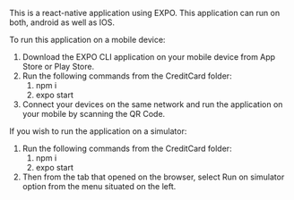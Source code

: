 This is a react-native application using EXPO.
This application can run on both, android as well as IOS.

To run this application on a mobile device:

1. Download the EXPO CLI application on your mobile device from App Store or Play Store.
2. Run the following commands from the CreditCard folder:
   1) npm i
   2) expo start
3. Connect your devices on the same network and run the application on your mobile by scanning the QR Code.

If you wish to run the application on a simulator:

1. Run the following commands from the CreditCard folder:
   1) npm i
   2) expo start
2. Then from the tab that opened on the browser, select Run on simulator option from the menu situated on the left.
